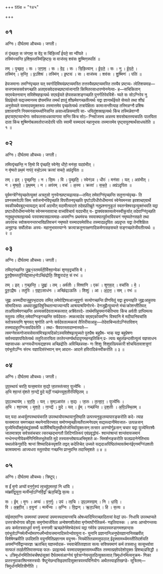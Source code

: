 +++
title = "१४५"

+++


## ०१
अग्निः। दीर्घतमा औचथ्यः। जगती।

तं पृ॑च्छता॒ स ज॑गामा॒ स वे॑द॒ स चि॑कि॒त्वाँ ई॑यते॒ सा न्वी॑यते ।  
तस्मि॑न्त्सन्ति प्र॒शिष॒स्तस्मि॑न्नि॒ष्टयः॒ स वाज॑स्य॒ शव॑सः शु॒ष्मिण॒स्पतिः॑ ॥

तम् । पृ॒च्छ॒त॒ । सः । ज॒गा॒म॒ । सः । वे॒द॒ । सः । चि॒कि॒त्वान् । ई॒य॒ते॒ । सः । नु । ई॒य॒ते॒ ।  
तस्मि॑न् । स॒न्ति॒ । प्र॒ऽशिषः॑ । तस्मि॑न् । इ॒ष्टयः॑ । सः । वाज॑स्य । शव॑सः । शु॒ष्मिणः॑ । पतिः॑ ॥

हेयजमानाः तमग्निंपृच्छत यत् स्वर्गादिविषयंप्रष्टव्यमस्ति तत्तस्यैवप्रष्टव्यमस्ति तस्यैव प्रष्टव्य- त्वेतिशयमाह—सजगामससर्वत्रगच्छति अतएवसवेदसचप्रष्टव्यंजानाति किमितरसाधारण्येननेत्या- ह—सचिकितान् सएवचेतनावान् सविशॆषज्ञइत्यर्थः सएवईयते ज्ञेयसकाशङ्गच्छति पुनर्गतिरेवविशॆ- ष्यते सः सोऽग्निरेव नु क्षिप्रंईयते यद्यजमानस्य ज्ञेयमस्ति तमर्थं ज्ञातुं शीघ्रमेवगच्छतीत्यर्थः यद्वा ज्ञानार्थंईयते सेव्यते तथा शीघ्रं अनुसेव्यते यस्मादयमुक्तरूपः तस्मात्तमेव पृच्छतेत्यर्थः तत्रापेक्षिताः कामाःसन्तीत्याह तस्मिन्नग्नौ प्रशिषः प्रशासनानि नियमनसामर्थ्यानिसन्ति असाध्यन्नियम्यापि सा- धयितुंशक्तइत्यर्थः किंच तस्मिन्नेवाग्नौ इष्टयएष्टव्याभोगाः सर्वफलसाधकायागावा सन्ति किंच सोऽ– ग्निर्वाजस्य अन्नस्य शवसोबलस्यचपतिः पालयिता दाता किंच शुष्मिणोबलवतोराजादेरपि पतिः स्वामी यस्मादयं महानुभावः तस्मात्तमेव पृष्ट्वापुरुषार्थंसाधयतेति ॥ १ ॥

## ०२
अग्निः। दीर्घतमा औचथ्यः। जगती।

तमित्पृ॑च्छन्ति॒ न सि॒मो वि पृ॑च्छति॒ स्वेने॑व॒ धीरो॒ मन॑सा॒ यदग्र॑भीत् ।  
न मृ॑ष्यते प्रथ॒मं नाप॑रं॒ वचो॒ऽस्य क्रत्वा॑ सचते॒ अप्र॑दृपितः ॥

तम् । इत् । पृ॒च्छ॒न्ति॒ । न । सि॒मः । वि । पृ॒च्छ॒ति॒ । स्वेन॑ऽव । धीरः॑ । मन॑सा । यत् । अग्र॑भीत् ।  
न । मृ॒ष्य॒ते॒ । प्र॒थ॒मम् । न । अप॑रम् । वचः॑ । अ॒स्य । क्रत्वा॑ । स॒च॒ते॒ । अप्र॑ऽदृपितः ॥

पूर्वमन्त्रेग्निंपृच्छतेत्युक्तं अत्रतुसो नुनयेनप्रष्टव्यइत्याह—तमित् तमेवाग्निंपृच्छन्ति सतुनान्यंपृच्छ- ति प्रश्नसमयेऽपि सिमः सर्वजनोनविपृच्छति विपरीतनपृच्छति पृष्टोऽपिधीरोधीमानयं स्वेनेवमनसा इवशाब्दएवार्थे स्वकीयथैवबुद्भ्यायद्यत् कार्यं अग्रभीत् वदामीत्यादत्ते तदेवप्रतिब्रूते नतुप्रश्नानुकूलं स्वतन्त्रेश्वरइत्युक्तंभवति यद्वा प्रष्टाधीरोधीमान्स्वेनेव स्वेनमनसावाचा वाच्यंविचार्य यदग्रभीत् य- द्वाक्यंवक्तव्यत्वेनस्वीकुर्यात् तदेवाग्निंपृच्छति नतुबहुभाषतइत्यर्थः परवाक्यासह्यत्वमाह-अयमग्निः प्रथमंवचः स्ववाक्यात्पूर्वभाविवचनं नमृष्यतेनसहते तथा अपरंवचः स्वोक्त्यनन्तरभाविप्रतिवचनं नमृष्यते यस्मादयमेवंविधः तस्मादप्रदृपितः अप्रदृप्तः यद्वा तेनशिक्षितः अनुद्दण्डः सर्वोलोकः अस्य- महानुभावस्याग्नेः क्रत्वाक्रतुनारक्षणादिकर्मणासहसचते सङ्गच्छतेजीवतीत्यर्थः ॥ २ ॥

## ०३
अग्निः। दीर्घतमा औचथ्यः। जगती।

तमिद्ग॑च्छन्ति जु॒ह्व१॒॑स्तमर्व॑ती॒र्विश्वा॒न्येकः॑ शृणव॒द्वचां॑सि मे ।  
पु॒रु॒प्रै॒षस्ततु॑रिर्यज्ञ॒साध॒नोऽच्छि॑द्रोतिः॒ शिशु॒राद॑त्त॒ सं रभः॑ ॥

तम् । इत् । ग॒च्छ॒न्ति॒ । जु॒ह्वः॑ । तम् । अर्व॑तीः । विश्वा॑नि । एकः॑ । शृ॒ण॒व॒त् । वचां॑सि । मे॒ ।  
पु॒रु॒ऽप्रै॒षः । ततु॑रिः । य॒ज्ञ॒ऽसाध॑नः । अच्छि॑द्रऽऊतिः । शिशुः॑ । आ । अ॒द॒त्त॒ । सम् । रभः॑ ॥

जुह्वः अस्मदीयाजुहूपभृदादयः तमित् तमेवोद्दिश्यआज्युपूर्णाः सत्योगच्छन्ति प्रीणयितुं यद्वा हूयन्तइति जुह्वःआहुतयः सोमादिरूपाः अथवाजुह्वादिषुस्थितान्याज्यान्यपि आश्रयाश्रयिणोरभे- देनजुह्वैत्युच्यन्ते मंचाःक्रोशन्तीतिवत् ताअपितमेवगच्छन्ति अस्यसर्वदेवतात्मकत्वात् अत्रैवेतरदे- तार्थमपिहूयमानंचेतिभावः किंच अर्वतीः प्राप्तिमत्यः स्तुतयः तमित् तमेवाग्निङ्गच्छन्ति सर्वदेवता- त्मकत्वादेव सएवएकोयमग्निः विश्वानि मे मदीयानिवचांसि स्तोत्ररूपाणि श्रृणवत् श्रृणोति अग्नेः सर्वदेवतात्मकत्वं तैत्तिरीयाआहुः—तेदेवाबिभ्यतोऽग्निंपाविशन् तस्मादाहुरग्निःसर्वादेवतेति । तथा- त्रैवपरस्तादाम्नास्यते—त्वमग्नेवरूणोजायसेयत्त्वंमित्रइत्यदिकोऽस्यविशेषइत्युच्यते पुरुप्रैषः बहुप्रैष- भाक् यद्वा बहुप्रेषणः सर्वस्याज्ञापयितेत्यर्थः ततुरिःतारयिता तरतेरन्तर्ण्यर्थादादृगमहनइतिकिन् प्र- त्ययः बहुलंछन्दसीत्युत्वं यज्ञसाधनः यज्ञसाधकः अग्नयधीनत्वद्यज्ञस्य अच्छिद्रोतिः अविच्छिन्नरक्ष- णः शिशुः शिशुवत्प्रियकारी शोचयितावाशत्रूणां एवंभूतोऽग्निः संरभः यज्ञादिसंरंभवान् सन् आदत्त- आदत्ते हविरादिकंस्वीकरोति ॥ ३ ॥

## ०४
अग्निः। दीर्घतमा औचथ्यः। जगती।

उ॒प॒स्थायं॑ चरति॒ यत्स॒मार॑त स॒द्यो जा॒तस्त॑त्सार॒ युज्ये॑भिः ।  
अ॒भि श्वा॒न्तं मृ॑शते ना॒न्द्ये॑ मु॒दे यदीं॒ गच्छ॑न्त्युश॒तीर॑पिष्ठि॒तम् ॥

उ॒प॒ऽस्थाय॑म् । च॒र॒ति॒ । यत् । स॒म्ऽआर॑त । स॒द्यः । जा॒तः । त॒त्सा॒र॒ । युज्ये॑भिः ।  
अ॒भि । श्वा॒न्तम् । मृ॒श॒ते॒ । ना॒न्द्ये॑ । मु॒दे । यत् । ई॒म् । गच्छ॑न्ति । उ॒श॒तीः । अ॒पि॒ऽस्थि॒तम् ॥

यत् यदा अध्वर्युरुपस्थायंचरति उपस्थायोपस्थायानुतिष्ठति उत्पत्त्यनुकूलव्यापारङ्करोति कदे- त्याह यत्समारत समगच्छत मथनेनाविरभवत् समोगम्यृच्छीत्यर्तेरात्मनेपदम् सद्यस्त्दानीमेवजात- उत्पन्नःसन् युज्येभिर्योक्तुंसंबद्धंसमर्थैः फलैर्मिश्रयितुमर्हैस्तेजोभिर्वायुक्तःसन् तत्सार अरण्योर्गूढःसन् चचार यद्वा युज्येभिरश्वैः जातमात्रएव सर्वत्रसंचचार त्सरच्छद्भागतौ लिटिणलिरूपं एवंप्रवृद्धोयं- श्वान्तंश्रान्तं शान्तंवायजमानं नन्धेनन्दनीयेकर्मणिनिमित्तभूतेसति मुदे तस्यसन्तोषायअभिमृशते अ- भिमर्शनङ्करोति फलप्रदानेनेतिभावः यथालोकेगुर्वादिः श्रान्तं शिष्यादिकंस्पृशति तद्वत् कदेतिचेत् उच्यते यद्यदाअपिष्ठितंव्यावर्तमानंईएनमग्निंउशतीः कामयमानाः आज्यधरा स्तुतयोवा गच्छन्ति प्राप्नुवन्ति तदाभिमृशते ॥ ४ ॥

## ०५
अग्निः। दीर्घतमा औचथ्यः। त्रिष्टुप्।

स ईं॑ मृ॒गो अप्यो॑ वन॒र्गुरुप॑ त्व॒च्यु॑प॒मस्यां॒ नि धा॑यि ।  
व्य॑ब्रवीद्व॒युना॒ मर्त्ये॑भ्यो॒ऽग्निर्वि॒द्वाँ ऋ॑त॒चिद्धि स॒त्यः ॥

सः । ई॒म् । मृ॒गः । अप्यः॑ । व॒न॒र्गुः । उप॑ । त्व॒चि । उ॒प॒ऽमस्या॒म् । नि । धा॒यि॒ ।  
वि । अ॒ब्र॒वी॒त् । व॒युना॑ । मर्त्ये॑भ्यः । अ॒ग्निः । वि॒द्वान् । ऋ॒त॒ऽचित् । हि । स॒त्यः ॥

संईसएवाग्निः उपमस्यां उपमायां उपमास्पदायान्त्वचि ओषध्यादिभिराच्छादितायां वेद्यां उप- निधायि उपस्थाप्यते उत्तरत्रोभोगाय कीदृशः समृगोमार्जयिता अन्वेषणशीलोवा मृगोमार्ष्टेर्गतिकर्म- णइतियास्कः । अप्यः आप्योगन्तव्यः अपः कर्मतत्रसाधुर्वा वनर्गुः वनगामी ऋच्छतेर्गमेश्चेदंरूपं यद्वा गमेरेव उपपदस्यरुडागमश्छान्दसः एवंभूतोऽग्निर्मर्त्येभ्योमरणधर्मेभ्योयजमानादिरूपेभ्योवयुना व- युनानि प्रज्ञानानिअनुष्ठेयज्ञानानिव्यब्रवीत् विशेषेणब्रवीति उपदिशति वयुनमितिप्रज्ञानाम वयुनम- भिख्येतितन्नामसुपाठात् ईदृक्सामर्थ्यमस्तीतिदर्शयति अयमग्निर्विद्वान्सरज्ञः ऋतचित् यज्ञस्योदक- स्यवाचेतिताज्ञाता सत्यः सक्त्रियमाणं कर्म तत्रसाधुः सत्सुभवोवा सत्फलं तदर्हतीतिवासम्यक् फल- प्रदइत्यर्थः यस्मादयमुक्तसामर्थ्योपेतः तस्मात्प्रज्ञोपदेशोयुक्तः हिशब्दःप्रसिद्धौ ॥ ५ ॥त्रिमूर्धानमितिपंचर्चंषष्ठंसूक्तं दैर्घतमसंआग्नेयं पूर्वत्राग्नेयन्तुतदित्युक्तत्वात् त्रिमूर्धानमित्यनुक्रम- णिका प्रातरनुवाकाश्विनशस्त्रयोः त्रैष्टुभेछन्दसिइदमादिसूक्तत्रयस्यविनियोगः अथैतस्याइतिखण्डे- सूत्रितम्—त्रिमूर्धानमितित्रीणीति ।